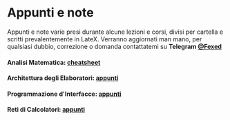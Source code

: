# Appunti e note
Appunti e note varie presi durante alcune lezioni e corsi, divisi per cartella e scritti prevalentemente in LateX.
Verranno aggiornati man mano, per qualsiasi dubbio, correzione o domanda contattatemi su <b>Telegram [@Fexed](https://t.me/fexed)</b>

#### Analisi Matematica: [cheatsheet](https://github.com/fexed/Notes/blob/master/AM/AM.pdf)

#### Architettura degli Elaboratori: [appunti](https://github.com/fexed/Notes/blob/master/AE/architettura_appunti.pdf)

#### Programmazione d'Interfacce: [appunti](https://github.com/fexed/Notes/blob/master/PI/PI.pdf)

#### Reti di Calcolatori: [appunti](https://github.com/fexed/Notes/blob/master/RCL/RCL.pdf)
